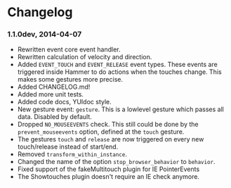 # Changelog

### 1.1.0dev, 2014-04-07
- Rewritten event core event handler.
- Rewritten calculation of velocity and direction.
- Added `EVENT_TOUCH` and `EVENT_RELEASE` event types. These events are triggered inside Hammer to do actions when the touches change. This makes some gestures more precise.
- Added CHANGELOG.md!
- Added more unit tests.
- Added code docs, YUIdoc style.
- New gesture event: `gesture`. This is a lowlevel gesture which passes all data. Disabled by default.
- Dropped `NO_MOUSEEVENTS` check. This still could be done by the `prevent_mouseevents` option, defined at the `touch` gesture.
- The gestures `touch` and `release` are now triggered on every new touch/release instead of start/end.
- Removed `transform_within_instance`.
- Changed the name of the option `stop_browser_behavior` to `behavior`.
- Fixed support of the fakeMultitouch plugin for IE PointerEvents
- The Showtouches plugin doesn't require an IE check anymore.